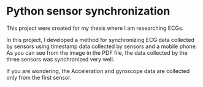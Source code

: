 # Python sensor synchronization

This project were created for my thesis where I am researching ECGs.

In this project, I developed a method for synchronizing ECG data collected by sensors using timestamp data collected 
by sensors and a mobile phone. As you can see from the image in the PDF file, the data collected by the three sensors 
was synchronized very well.

If you are wondering, the Acceleration and gyroscope data are collected only from the first sensor.
